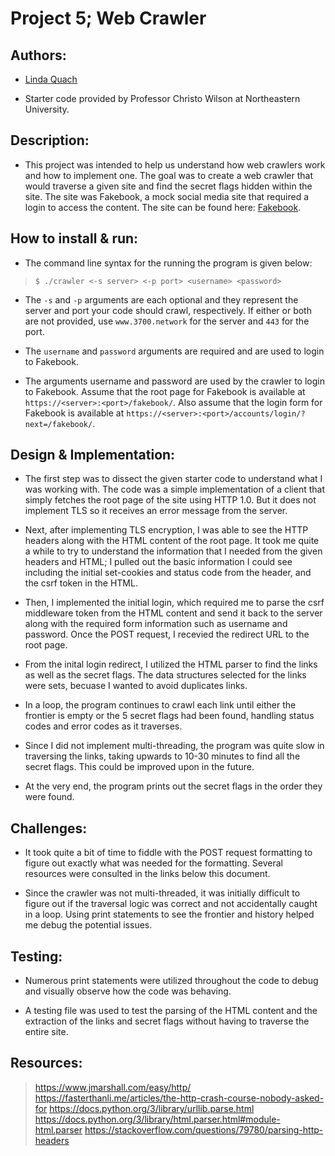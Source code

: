 # Project 5; Web Crawler

## Authors:
- [Linda Quach](https://github.com/linppa)

- Starter code provided by Professor Christo Wilson at Northeastern University.

## Description:
- This project was intended to help us understand how web crawlers work and how
  to implement one. The goal was to create a web crawler that would traverse a
  given site and find the secret flags hidden within the site. The site was
  Fakebook, a mock social media site that required a login to access the
  content. The site can be found here: [Fakebook](https://www.3700.network/fakebook/).


## How to install & run:
- The command line syntax for the running the program is given below:
> `$ ./crawler <-s server> <-p port> <username> <password>`

- The `-s` and `-p` arguments are each optional and they represent the server and
  port your code should crawl, respectively. If either or both are not provided,
  use `www.3700.network` for the server and `443` for the port.

- The `username` and `password` arguments are required and are used to login to
  Fakebook.
  
- The arguments username and password are used by the crawler to login to Fakebook.
  Assume that the root page for Fakebook is available at
  `https://<server>:<port>/fakebook/`. 
  Also assume that the login form for Fakebook is available at
  `https://<server>:<port>/accounts/login/?next=/fakebook/`.


## Design & Implementation:
- The first step was to dissect the given starter code to understand what I was
  working with. The code was a simple implementation of a client that simply
  fetches the root page of the site using HTTP 1.0. But it does not implement
  TLS so it receives an error message from the server.

- Next, after implementing TLS encryption, I was able to see the HTTP headers
  along with the HTML content of the root page. It took me quite a while to try
  to understand the information that I needed from the given headers and HTML; I
  pulled out the basic information I could see including the initial set-cookies
  and status code from the header, and the csrf token in the HTML.

- Then, I implemented the initial login, which required me to parse the csrf
  middleware token from the HTML content and send it back to the server along
  with the required form information such as username and password. Once the
  POST request, I recevied the redirect URL to the root page.

- From the inital login redirect, I utilized the HTML parser to find the links
  as well as the secret flags. The data structures selected for the links were
  sets, becuase I wanted to avoid duplicates links. 

- In a loop, the program continues to crawl each link until either the frontier
  is empty or the 5 secret flags had been found, handling status codes and error
  codes as it traverses. 
  
- Since I did not implement multi-threading, the program was quite slow in
  traversing the links, taking upwards to 10-30 minutes to find all the secret
  flags. This could be improved upon in the future.

- At the very end, the program prints out the secret flags in the order they were
  found.


## Challenges:
- It took quite a bit of time to fiddle with the POST request formatting to
  figure out exactly what was needed for the formatting. Several resources were
  consulted in the links below this document.

- Since the crawler was not multi-threaded, it was initially difficult to figure
  out if the traversal logic was correct and not accidentally caught in a loop.
  Using print statements to see the frontier and history helped me debug the
  potential issues.

## Testing:
- Numerous print statements were utilized throughout the code to debug and
  visually observe how the code was behaving. 

- A testing file was used to test the parsing of the HTML content and the
  extraction of the links and secret flags without having to traverse the entire
  site.

## Resources:
> https://www.jmarshall.com/easy/http/
> https://fasterthanli.me/articles/the-http-crash-course-nobody-asked-for
> https://docs.python.org/3/library/urllib.parse.html
> https://docs.python.org/3/library/html.parser.html#module-html.parser
> https://stackoverflow.com/questions/79780/parsing-http-headers
> 

